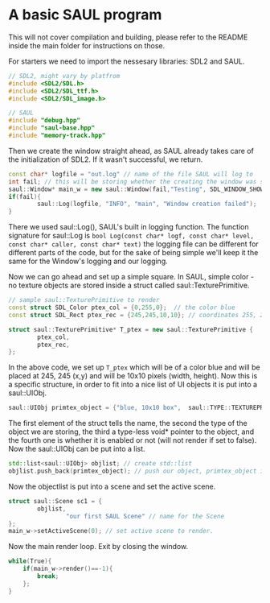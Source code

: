 # A basic SAUL program

This will not cover compilation and building, please refer to the README inside the main folder for instructions on those.

For starters we need to import the nessesary libraries: SDL2 and SAUL.
```c++
// SDL2, might vary by platfrom
#include <SDL2/SDL.h>
#include <SDL2/SDL_ttf.h>
#include <SDL2/SDL_image.h>

// SAUL 
#include "debug.hpp"
#include "saul-base.hpp"
#include "memory-track.hpp"
```

Then we create the window straight ahead, as SAUL already takes care of the initialization of SDL2. If it wasn't successful, we return.

```c++
const char* logfile = "out.log" // name of the file SAUL will log to
int fail; // this will be storing whether the creating the window was successful
saul::Window* main_w = new saul::Window(fail,"Testing", SDL_WINDOW_SHOWN, 500, 500);
if(fail){
        saul::Log(logfile, "INFO", "main", "Window creation failed");
}
```

There we used saul::Log(), SAUL's built in logging function. The function signature for saul::Log is `bool Log(const char* logf, const char* level, const char* caller, const char* text)` the logging file can be different for different parts of the code, but for the sake of being simple we'll keep it the same for the Window's logging and our logging.

Now we can go ahead and set up a simple square. In SAUL, simple color - no texture objects are stored inside a struct called saul::TexturePrimitive.

```c++
// sample saul::TexturePrimitive to render
const struct SDL_Color ptex_col = {0,255,0};  // the color blue
const struct SDL_Rect ptex_rec = {245,245,10,10}; // coordinates 255, 255 and 10x10 pixels

struct saul::TexturePrimitive* T_ptex = new saul::TexturePrimitive {
        ptex_col,
        ptex_rec,
};

```

In the above code, we set up `T_ptex` which will be of a color blue and will be placed at 245, 245 (x,y) and will be 10x10 pixels (width, height). Now this is a specific structure, in order to fit into a nice list of UI objects it is put into a saul::UIObj.
```c++
saul::UIObj primtex_object = {"blue, 10x10 box",  saul::TYPE::TEXTUREPRIMITIVE, (void*)T_ptex,    true};
```

The first element of the struct tells the name, the second the type of the object we are storing, the third a type-less void* pointer to the object, and the fourth one is whether it is enabled or not (will not render if set to false). Now the saul::UIObj can be put into a list.

```c++
std::list<saul::UIObj> objlist; // create std::list
objlist.push_back(primtex_object); // push our object, primtex_object into that std::list
```
Now the objectlist is put into a scene and set the active scene.
```c++
struct saul::Scene sc1 = {
		objlist,
                "our first SAUL Scene" // name for the Scene
};
main_w->setActiveScene(0); // set active scene to render.
```

Now the main render loop. Exit by closing the window.
```c++
while(True){
	if(main_w->render()==-1){
	    break;
	};
}
```
